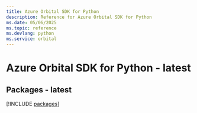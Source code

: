 ```yaml
---
title: Azure Orbital SDK for Python
description: Reference for Azure Orbital SDK for Python
ms.date: 05/06/2025
ms.topic: reference
ms.devlang: python
ms.service: orbital
---
```

# Azure Orbital SDK for Python - latest
## Packages - latest
[!INCLUDE [packages](orbital-index.md)]